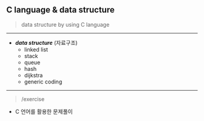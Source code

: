 ## C language & data structure
> data structure  by using  C language


---
- ***data structure***  (자료구조)
  - linked list
  - stack
  - queue
  - hash
  - dijkstra
  - generic coding


---
> /exercise

- C 언어를 활용한 문제풀이

